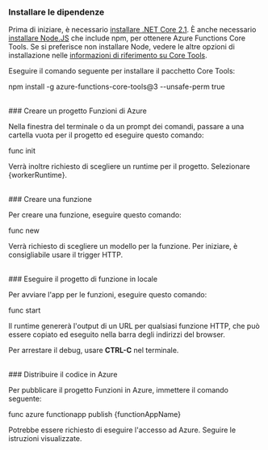 ### Installare le dipendenze

Prima di iniziare, è necessario <a href="https://go.microsoft.com/fwlink/?linkid=2016373" target="_blank">installare .NET Core 2.1</a>. È anche necessario <a href="https://go.microsoft.com/fwlink/?linkid=2016195" target="_blank">installare Node.JS</a> che include npm, per ottenere Azure Functions Core Tools. Se si preferisce non installare Node, vedere le altre opzioni di installazione nelle <a href="https://go.microsoft.com/fwlink/?linkid=2016192" target="_blank">informazioni di riferimento su Core Tools</a>.

Eseguire il comando seguente per installare il pacchetto Core Tools:

<MarkdownHighlighter>npm install -g azure-functions-core-tools@3 --unsafe-perm true</MarkdownHighlighter>

<br/>
### Creare un progetto Funzioni di Azure

Nella finestra del terminale o da un prompt dei comandi, passare a una cartella vuota per il progetto ed eseguire questo comando:

<MarkdownHighlighter>func init</MarkdownHighlighter>

Verrà inoltre richiesto di scegliere un runtime per il progetto. Selezionare {workerRuntime}.

<br/>
### Creare una funzione

Per creare una funzione, eseguire questo comando:

<MarkdownHighlighter>func new</MarkdownHighlighter>

Verrà richiesto di scegliere un modello per la funzione. Per iniziare, è consigliabile usare il trigger HTTP.

<br/>
### Eseguire il progetto di funzione in locale

Per avviare l'app per le funzioni, eseguire questo comando:

<MarkdownHighlighter>func start</MarkdownHighlighter>

Il runtime genererà l'output di un URL per qualsiasi funzione HTTP, che può essere copiato ed eseguito nella barra degli indirizzi del browser.

Per arrestare il debug, usare **CTRL-C** nel terminale.

<br/>
### Distribuire il codice in Azure

Per pubblicare il progetto Funzioni in Azure, immettere il comando seguente:

<MarkdownHighlighter>func azure functionapp publish {functionAppName}</MarkdownHighlighter>

Potrebbe essere richiesto di eseguire l'accesso ad Azure. Seguire le istruzioni visualizzate.

